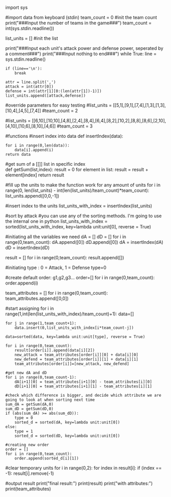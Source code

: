 import sys

#import data from keyboard (stdin)
team_count = 0 #init the team count
print("###Input the number of teams in the game###")
team_count = int(sys.stdin.readline())

list_units = [] #init the list

print("###Input each unit's attack power and defense power, seperated by a comment###")
print("###Input nothing to end###")
while True:
    line = sys.stdin.readline()

    if (line=='\n'):
        break
    
    attr = line.split(',')
    attack = int(attr[0])
    defense = int(attr[1][0:(len(attr[1])-1)])
    list_units.append([attack,defense])


#override parameters for easy testing
#list_units = [[5,1],[9,1],[7,4],[1,3],[1,3],[10,4],[4,5],[7,4]]
#team_count = 2

#list_units = [[6,10],[10,10],[4,8],[2,4],[8,4],[6,4],[8,2],[10,2],[8,8],[8,6],[2,10],[4,10],[10,6],[8,10],[4,6]]
#team_count = 3

#functions
#insert index into data
def insertIndex(data):
    
    for i in range(0,len(data)):
        data[i].append(i)
    return data

#get sum of a [[]] list in specific index    
def getSum(list,index):
    result = 0
    for element in list:
        result = result + element[index]
    return result

#fill up the units to make the function work for any amount of units
for i in range(0, len(list_units) - int(len(list_units)/team_count)*team_count):
    list_units.append([0,0,-1])

#insert index to the units
list_units_with_index = insertIndex(list_units)

#sort by attack
#you can use any of the sorting methods. I'm going to use the internal one in python
list_units_with_index = sorted(list_units_with_index, key=lambda unit:unit[0], reverse = True)

#initiating all the variables we need
dA = []
dD = []
for i in range(0,team_count):
    dA.append([0])
    dD.append([0])
dA = insertIndex(dA)
dD = insertIndex(dD)

result = []
for i in range(0,team_count):
    result.append([])

#initiating type : 0 = Attack, 1 = Defense
type=0

#create default order: g1,g2,g3...
order=[]
for i in range(0,team_count):
    order.append(i)

team_attributes = []
for i in range(0,team_count):
    team_attributes.append([0,0])

#start assigning
for i in range(1,int(len(list_units_with_index)/team_count)+1):
    data=[]
    
    for j in range(1,team_count+1):
        data.insert(0,list_units_with_index[i*team_count-j])
    
    data=sorted(data, key=lambda unit:unit[type], reverse = True)
    
    for i in range(0,team_count):
        result[order[i]].append(data[i][2])
        new_attack = team_attributes[order[i]][0] + data[i][0]
        new_defend = team_attributes[order[i]][1] + data[i][1]
        team_attributes[order[i]]=[new_attack, new_defend]

    #get new dA and dD
    for i in range(0,team_count-1):
        dA[i+1][0] = team_attributes[i+1][0] - team_attributes[i][0]
        dD[i+1][0] = team_attributes[i+1][1] - team_attributes[i][1]

    #check which difference is bigger, and decide which attribute we are going to look at when sorting next time
    sum_dA = getSum(dA,0)
    sum_dD = getSum(dD,0)
    if (abs(sum_dA) >= abs(sum_dD)):
        type = 0
        sorted_d = sorted(dA, key=lambda unit:unit[0])
    else:
        type = 1
        sorted_d = sorted(dD, key=lambda unit:unit[0])

    #creating new order
    order = []
    for i in range(0,team_count):
        order.append(sorted_d[i][1])

#clear temporary units
for i in range(0,2):
    for index in result[i]:
        if (index == -1):
            result[i].remove(-1)

#output result
print("final result:")
print(result)
print("with attributes:")
print(team_attributes)